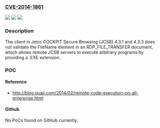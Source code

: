 ### [CVE-2014-1861](https://cve.mitre.org/cgi-bin/cvename.cgi?name=CVE-2014-1861)
![](https://img.shields.io/static/v1?label=Product&message=n%2Fa&color=blue)
![](https://img.shields.io/static/v1?label=Version&message=n%2Fa&color=blue)
![](https://img.shields.io/static/v1?label=Vulnerability&message=n%2Fa&color=brighgreen)

### Description

The client in Jetro COCKPIT Secure Browsing (JCSB) 4.3.1 and 4.3.3 does not validate the FileName element in an RDP_FILE_TRANSFER document, which allows remote JCSB servers to execute arbitrary programs by providing a .EXE extension.

### POC

#### Reference
- http://blog.quaji.com/2014/02/remote-code-execution-on-all-enterprise.html

#### Github
No PoCs found on GitHub currently.

